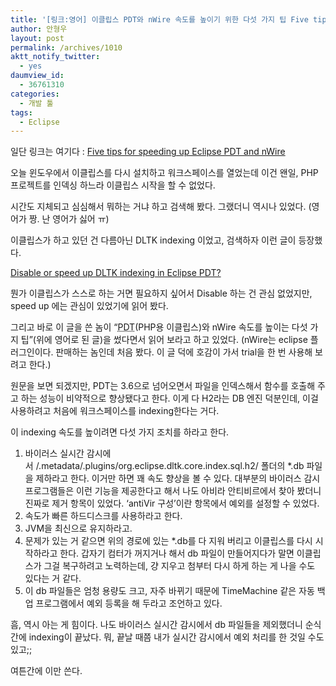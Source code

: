 ```yaml
---
title: '[링크:영어] 이클립스 PDT와 nWire 속도를 높이기 위한 다섯 가지 팁 Five tips for speeding up Eclipse PDT and nWire'
author: 안형우
layout: post
permalink: /archives/1010
aktt_notify_twitter:
  - yes
daumview_id:
  - 36761310
categories:
  - 개발 툴
tags:
  - Eclipse
---
```

일단 링크는 여기다 : [Five tips for speeding up Eclipse PDT and nWire][1]

오늘 윈도우에서 이클립스를 다시 설치하고 워크스페이스를 열었는데 이건 왠일, PHP 프로젝트를 인덱싱 하느라 이클립스 시작을 할 수 없었다.

시간도 지체되고 심심해서 뭐하는 거냐 하고 검색해 봤다. 그랬더니 역시나 있었다. (영어가 짱. 난 영어가 싫어 ㅠ)

이클립스가 하고 있던 건 다름아닌 DLTK indexing 이었고, 검색하자 이런 글이 등장했다.

[Disable or speed up DLTK indexing in Eclipse PDT?][2]

뭔가 이클립스가 스스로 하는 거면 필요하지 싶어서 Disable 하는 건 관심 없었지만, speed up 에는 관심이 있었기에 읽어 봤다.

그리고 바로 이 글을 쓴 놈이 &#8220;<acronym title="PHP Developer Tool">PDT</acronym>(PHP용 이클립스)와 nWire 속도를 높이는 다섯 가지 팁&#8221;(위에 영어로 된 글)을 썼다면서 읽어 보라고 하고 있었다. (nWire는 eclipse 플러그인이다. 판매하는 놈인데 처음 봤다. 이 글 덕에 호감이 가서 trial을 한 번 사용해 보려고 한다.)

원문을 보면 되겠지만, PDT는 3.6으로 넘어오면서 파일을 인덱스해서 함수를 호출해 주고 하는 성능이 비약적으로 향상됐다고 한다. 이게 다 H2라는 DB 엔진 덕분인데, 이걸 사용하려고 처음에 워크스페이스를 indexing한다는 거다.

이 indexing 속도를 높이려면 다섯 가지 조치를 하라고 한다.

1.  바이러스 실시간 감시에서 <workspace folder>/.metadata/.plugins/org.eclipse.dltk.core.index.sql.h2/ 폴더의 *.db 파일을 제하라고 한다. 이거만 하면 꽤 속도 향상을 볼 수 있다. 대부분의 바이러스 감시 프로그램들은 이런 기능을 제공한다고 해서 나도 아비라 안티비르에서 찾아 봤더니 진짜로 제거 항목이 있었다. &#8216;antiVir 구성&#8217;이란 항목에서 예외를 설정할 수 있었다.
2.  속도가 빠른 하드디스크를 사용하라고 한다.
3.  JVM을 최신으로 유지하라고.
4.  문제가 있는 거 같으면 위의 경로에 있는 *.db를 다 지워 버리고 이클립스를 다시 시작하라고 한다. 갑자기 컴터가 꺼지거나 해서 db 파일이 만들어지다가 말면 이클립스가 그걸 복구하려고 노력하는데, 걍 지우고 첨부터 다시 하게 하는 게 나을 수도 있다는 거 같다.
5.  이 db 파일들은 엄청 용량도 크고, 자주 바뀌기 때문에 TimeMachine 같은 자동 백업 프로그램에서 예외 등록을 해 두라고 조언하고 있다.

흠, 역시 아는 게 힘이다. 나도 바이러스 실시간 감시에서 db 파일들을 제외했더니 순식간에 indexing이 끝났다. 뭐, 끝날 때쯤 내가 실시간 감시에서 예외 처리를 한 것일 수도 있고;;

여튼간에 이만 쓴다.

 [1]: http://www.nwiresoftware.com/blogs/nwire/2010/09/five-tips-speeding-eclipse-pdt-and-nwire
 [2]: http://stackoverflow.com/questions/3414592/disable-or-speed-up-dltk-indexing-in-eclipse-pdt